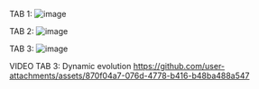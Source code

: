 TAB 1: 
![image](https://github.com/user-attachments/assets/b14469ee-2f23-4d53-9354-44571c9457fd)

TAB 2: 
![image](https://github.com/user-attachments/assets/ff206f4b-bfe3-4ea5-9463-4f69f8a12d70)

TAB 3: ![image](https://github.com/user-attachments/assets/59c88850-33f1-4590-b397-21158fb87a92)

VIDEO TAB 3: Dynamic evolution
https://github.com/user-attachments/assets/870f04a7-076d-4778-b416-b48ba488a547

